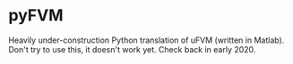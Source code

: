 # pyFVM
Heavily under-construction Python translation of uFVM (written in Matlab). Don't try to use this, it doesn't work yet. Check back in early 2020.
